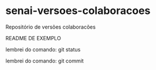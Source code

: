 # senai-versoes-colaboracoes
Repositório de versões colaboracões

README DE EXEMPLO

lembrei do comando: git status

lembrei do comando: git commit
